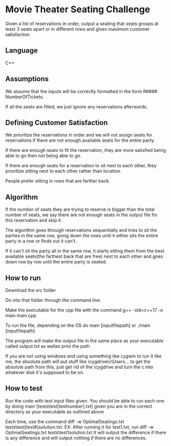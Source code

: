 # Movie Theater Seating Challenge
Given a list of reservations in order, output a seating that seats groups at least 3 seats apart or in different rows and gives maximum customer satisfaction
## Language
C++
## Assumptions
We assume that the inputs will be correctly formatted in the form R#### NumberOfTickets.

If all the seats are filled, we just ignore any reservations afterwards.
## Defining Customer Satisfaction
We prioritize the reservations in order and we will not assign seats for reservations if there are not enough available seats for the entire party. 

If there are enough seats to fit the reservation, they are more satisfied being able to go then not being able to go. 

If there are enough seats for a reservation to sit next to each other, they prioritize sitting next to each other rather than location.

People prefer sitting in rows that are farther back.

## Algorithm
If the number of seats they are trying to reserve is bigger than the total number of seats, we say there are not enough seats in the output file for this reservation and skip it. 

The algorithm goes through reservations sequentially and tries to sit the parties in the same row, going down the rows until it either sits the entire party in a row or finds out it can't. 

If it can't sit the party all in the same row, it starts sitting them from the best available seats(the farthest back that are free) next to each other and goes down row by row until the entire party is seated. 

## How to run
Download the src folder 

Go into that folder through the command line.

Make the executable for the cpp file with the command g++ -std=c++17 -o main main.cpp

To run the file, depending on the OS do main [inputfilepath] or ./main [inputfilepath]

The program will make the output file in the same place as your executable called output.txt as wellas print the path

If you are not using windows and using something like cygwin to run it like me, the absolute path will put stuff like \cygdrive\c\Users... to get the absolute path from this, just get rid of the \cygdrive and turn the c into whatever disk it's supposed to be on.
## How to test

Run the code with test input files given. You should be able to run each one by doing main [tests\test[testnumber].txt] given you are in the correct directory as your executable as outlined above

Each time, use the command diff -w OptimalSeatings.txt tests\test[test#]solution.txt. EX: After running it for test1.txt, run diff -w OptimalSeatings.txt tests\test1solution.txt
It will output the difference if there is any difference and will output nothing if there are no differences.
